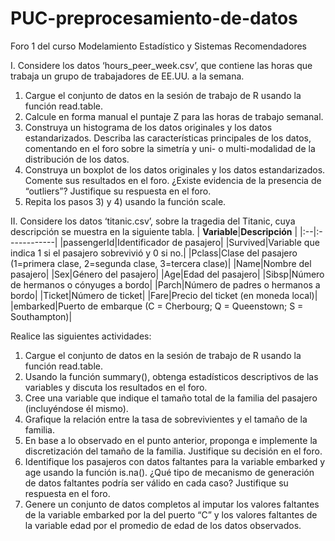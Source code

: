 # PUC-preprocesamiento-de-datos
Foro 1 del curso Modelamiento Estadístico y Sistemas Recomendadores

I. Considere los datos ‘hours_peer_week.csv’, que contiene las horas que trabaja un grupo de trabajadores de EE.UU. a la semana.
  1) Cargue el conjunto de datos en la sesión de trabajo de R usando la función read.table.
  2) Calcule en forma manual el puntaje Z para las horas de trabajo semanal.
  3) Construya un histograma de los datos originales y los datos estandarizados. Describa las características principales de los datos, comentando en el foro sobre la simetría y uni- o multi-modalidad de la distribución de los datos.
  4) Construya un boxplot de los datos originales y los datos estandarizados. Comente sus resultados en el foro. ¿Existe evidencia de la presencia de “outliers”? Justifique su respuesta en el foro.
  5) Repita los pasos 3) y 4) usando la función scale.

II. Considere los datos ‘titanic.csv’, sobre la tragedia del Titanic, cuya descripción se muestra en la siguiente tabla.
| **Variable**|**Descripción** |
|:--|:------------|
|passengerId|Identificador de pasajero|
|Survived|Variable que indica 1 si el pasajero sobrevivió y 0 si no.|
|Pclass|Clase del pasajero (1=primera clase, 2=segunda clase, 3=tercera clase)|
|Name|Nombre del pasajero|
|Sex|Género del pasajero|
|Age|Edad del pasajero|
|Sibsp|Número de hermanos o cónyuges a bordo|
|Parch|Número de padres o hermanos a bordo|
|Ticket|Número de ticket|
|Fare|Precio del ticket (en moneda local)|
|embarked|Puerto de embarque (C = Cherbourg; Q = Queenstown; S = Southampton)|
  
Realice las siguientes actividades:
  1) Cargue el conjunto de datos en la sesión de trabajo de R usando la función read.table.
  2) Usando la función summary(), obtenga estadísticos descriptivos de las variables y discuta los resultados en el foro.
  3) Cree una variable que indique el tamaño total de la familia del pasajero (incluyéndose él mismo).
  4) Grafique la relación entre la tasa de sobrevivientes y el tamaño de la familia.
  5) En base a lo observado en el punto anterior, proponga e implemente la discretización del tamaño de la familia. Justifique su decisión en el foro.
  6) Identifique los pasajeros con datos faltantes para la variable embarked y age usando la función is.na(). ¿Qué tipo de mecanismo de generación de datos faltantes podría ser válido en cada caso? Justifique su respuesta en el foro.
  7) Genere un conjunto de datos completos al imputar los valores faltantes de la variable embarked por la del puerto “C” y los valores faltantes de la variable edad por el promedio de edad de los datos observados.
